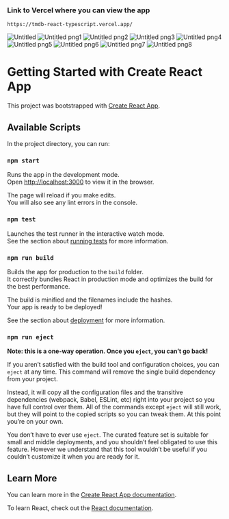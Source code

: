 ###  Link to Vercel where you can view the app

```
https://tmdb-react-typescript.vercel.app/
```



![Untitled](https://user-images.githubusercontent.com/90575221/209014286-456ab043-44c3-4cab-b813-ce7cc117eb94.png)
![Untitled png1](https://user-images.githubusercontent.com/90575221/209014320-cc679cc8-1569-4955-98a6-26cd50dd80ab.png)
![Untitled png2](https://user-images.githubusercontent.com/90575221/209014351-ace38796-e34f-40ca-8948-1a252ca68c7d.png)
![Untitled png3](https://user-images.githubusercontent.com/90575221/209014365-a96062ef-0b38-40a0-8fd7-d51995b513f3.png)
![Untitled png4](https://user-images.githubusercontent.com/90575221/209014369-f68ac584-03b7-4d76-af05-bf5ff0a66793.png)
![Untitled png5](https://user-images.githubusercontent.com/90575221/209014381-6d626cbd-1c1c-429d-8a67-e75d60cef24b.png)
![Untitled png6](https://user-images.githubusercontent.com/90575221/209014425-0b1b4eb8-934c-4b66-a506-7f0c11c28e4c.png)
![Untitled png7](https://user-images.githubusercontent.com/90575221/209014441-a8d9a2d7-1f4d-4e80-9841-ed5f6210a392.png)
![Untitled png8](https://user-images.githubusercontent.com/90575221/209014457-48498e98-bb5c-4464-a86a-473153eb592b.png)

# Getting Started with Create React App

This project was bootstrapped with [Create React App](https://github.com/facebook/create-react-app).

## Available Scripts

In the project directory, you can run:

### `npm start`

Runs the app in the development mode.\
Open [http://localhost:3000](http://localhost:3000) to view it in the browser.

The page will reload if you make edits.\
You will also see any lint errors in the console.

### `npm test`

Launches the test runner in the interactive watch mode.\
See the section about [running tests](https://facebook.github.io/create-react-app/docs/running-tests) for more information.

### `npm run build`

Builds the app for production to the `build` folder.\
It correctly bundles React in production mode and optimizes the build for the best performance.

The build is minified and the filenames include the hashes.\
Your app is ready to be deployed!

See the section about [deployment](https://facebook.github.io/create-react-app/docs/deployment) for more information.

### `npm run eject`

**Note: this is a one-way operation. Once you `eject`, you can’t go back!**

If you aren’t satisfied with the build tool and configuration choices, you can `eject` at any time. This command will remove the single build dependency from your project.

Instead, it will copy all the configuration files and the transitive dependencies (webpack, Babel, ESLint, etc) right into your project so you have full control over them. All of the commands except `eject` will still work, but they will point to the copied scripts so you can tweak them. At this point you’re on your own.

You don’t have to ever use `eject`. The curated feature set is suitable for small and middle deployments, and you shouldn’t feel obligated to use this feature. However we understand that this tool wouldn’t be useful if you couldn’t customize it when you are ready for it.

## Learn More

You can learn more in the [Create React App documentation](https://facebook.github.io/create-react-app/docs/getting-started).

To learn React, check out the [React documentation](https://reactjs.org/).
